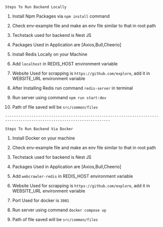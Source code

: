 `Steps To Run Backend Locally`
1) Install Npm Packages  via `npm install` command

2) Check env-example file and make an env file similar to that in root path

3) Techstack used for backend is Nest JS

4) Packages Used in Application are [Axios,Bull,Cheerio]

5) Install Redis Locally on your Machine

6) Add `localhost` in REDIS_HOST environment variable

7) Website Used for scrapping is `https://github.com/explore`, add it in WEBSITE_URL environment variable

8) After Installing Redis run command `redis-server` in terminal

9) Run server using command `npm run start:dev`

10) Path of file saved will be `src/common/files`

`----------------------------------------------------------------------------------------------------------------------`

`Steps To Run Backend Via Docker`
1) Install Docker on your machine

2) Check env-example file and make an env file similar to that in root path

3) Techstack used for backend is Nest JS

4) Packages Used in Application are [Axios,Bull,Cheerio]

5) Add `webcrawler-redis` in REDIS_HOST environment variable

6) Website Used for scrapping is `https://github.com/explore`, add it in WEBSITE_URL environment variable

7) Port Used for docker is `3001`

8) Run server using command `docker compose up`

9) Path of file saved will be `src/common/files`